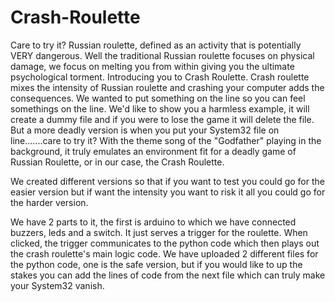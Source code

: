 # Crash-Roulette
Care to try it?
Russian roulette, defined as an activity that is potentially VERY dangerous.
Well the traditional Russian roulette focuses on physical damage, we focus on melting you from within giving you the ultimate psychological torment.
Introducing you to Crash Roulette. 
Crash roulette mixes the intensity of Russian roulette and crashing your computer adds the consequences. 
We wanted to put something on the line so you can feel somethings on the line. We'd like to show you a harmless example, it will create a dummy file and if you were to lose the game it will delete the file. But a more deadly version is when you put your System32 file on line.......care to try it?
With the theme song of the "Godfather" playing in the background, it truly emulates an environment fit for a deadly game of Russian Roulette, or in our case, the Crash Roulette.

We created different versions so that if you want to test you could go for the easier version but if want the intensity you want to risk it all you could go for the harder version.

We have 2 parts to it, the first is arduino to which we have connected buzzers, leds and a switch. It just serves a trigger for the roulette. When clicked, the trigger communicates to the python code which then plays out the crash roulette's main logic code.
We have uploaded 2 different files for the python code, one is the safe version, but if you would like to up the stakes you can add the lines of code from the next file which can truly make your System32 vanish. 
